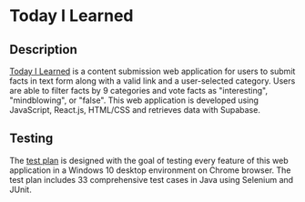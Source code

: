 # Today I Learned

## Description
[Today I Learned](https://til-jade.vercel.app/) is a content submission web application for users to submit facts in text form along with a valid link and a user-selected category. 
Users are able to filter facts by 9 categories and vote facts as "interesting", "mindblowing", or "false".
This web application is developed using JavaScript, React.js, HTML/CSS and retrieves data with Supabase. 

## Testing
The [test plan](https://docs.google.com/spreadsheets/d/14A78SC3P_wehpYxjX0zUXgEOlh7ZEwzh8ahoZmUkGC4/edit#gid=0) is designed with the goal of testing every feature of this web application in a Windows 10 desktop environment on Chrome browser. The test plan includes 33 comprehensive test cases in Java using Selenium and JUnit.
